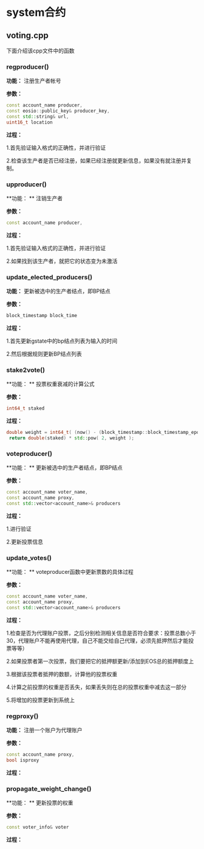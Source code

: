 # system合约

## voting.cpp







下面介绍该cpp文件中的函数

### regproducer()

**功能：** 注册生产者帐号

**参数：** 

~~~cpp
const account_name producer, 
const eosio::public_key& producer_key,
const std::string& url, 
uint16_t location
~~~

**过程：** 

1.首先验证输入格式的正确性，并进行验证

2.检查该生产者是否已经注册，如果已经注册就更新信息，如果没有就注册并复制。



### upproducer()

**功能： ** 注销生产者

**参数：** 

```cpp
const account_name producer, 
```

**过程：** 

1.首先验证输入格式的正确性，并进行验证

2.如果找到该生产者，就把它的状态变为未激活



### update_elected_producers()

**功能：** 更新被选中的生产者结点，即BP结点

**参数：** 

```cpp
block_timestamp block_time
```

**过程：** 

1.首先更新gstate中的bp结点列表为输入的时间

2.然后根据规则更新BP结点列表

### stake2vote()

**功能： ** 投票权重衰减的计算公式

**参数：** 

```cpp
int64_t staked
```

**过程：** 

```cpp
double weight = int64_t( (now() - (block_timestamp::block_timestamp_epoch /1000)) / (seconds_per_day * 7) )  / double( 52 );
 return double(staked) * std::pow( 2, weight );
```



### voteproducer()

**功能： **  更新被选中的生产者结点，即BP结点

**参数：** 

```cpp
const account_name voter_name, 
const account_name proxy, 
const std::vector<account_name>& producers
```

**过程：** 

1.进行验证

2.更新投票信息



### update_votes()

**功能： **  voteproducer函数中更新票数的具体过程

**参数：** 

```cpp
const account_name voter_name, 
const account_name proxy, 
const std::vector<account_name>& producers
```

**过程：** 

1.检查是否为代理账户投票，之后分别检测相关信息是否符合要求：投票总数小于30，代理账户不能再使用代理，自己不能交给自己代理，必须先抵押然后才能投票等等）

2.如果投票者第一次投票，我们要把它的抵押额更新/添加到EOS总的抵押额度上

3.根据该投票者抵押的数额，计算他的投票权重

4.计算之前投票的权重是否丢失，如果丢失则在总的投票权重中减去这一部分

5.将增加的投票更新到系统上





### regproxy()

**功能：**   注册一个账户为代理账户

**参数：** 

```cpp
const account_name proxy,
bool isproxy
```

**过程：** 





### propagate_weight_change()

**功能： **   更新投票的权重

**参数：** 

```cpp
const voter_info& voter
```

**过程：** 

